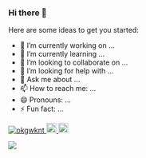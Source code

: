 ### Hi there 👋

<!--
**okgwknt/okgwknt** is a ✨ _special_ ✨ repository because its `README.md` (this file) appears on your GitHub profile.
-->

Here are some ideas to get you started:

- 🔭 I’m currently working on ...
- 🌱 I’m currently learning ...
- 👯 I’m looking to collaborate on ...
- 🤔 I’m looking for help with ...
- 💬 Ask me about ...
- 📫 How to reach me: ...
- 😄 Pronouns: ...
- ⚡ Fun fact: ...
<p align="left"> 
  <a href="https://github.com/okgwknt/okgwknt/">
    <img src="https://komarev.com/ghpvc/?username=okgwknt" alt="okgwknt" />
  </a>
  <a href="http://twitter.com/okgwknt">
    <img height="20" src="https://img.shields.io/twitter/follow/okgwknt?label=Twitter&logo=twitter&style=flat" />
  </a>
  <a href="https://github.com/okgwknt">
    <img height="20" src="https://img.shields.io/github/followers/okgwknt?label=follow&logo=github&style=flat" />
  </a>
<p>
<img src="https://github-readme-stats.vercel.app/api/top-langs/?username=okgwknt&layout=compact">
